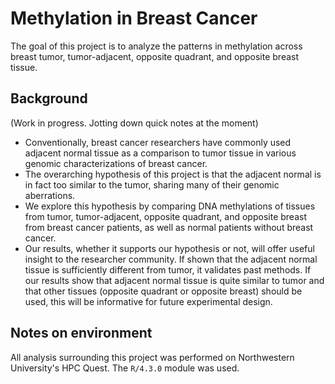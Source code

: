 # Methylation in Breast Cancer 

The goal of this project is to analyze the patterns in methylation across breast tumor, tumor-adjacent, opposite quadrant, and opposite breast tissue.

## Background

(Work in progress. Jotting down quick notes at the moment)

- Conventionally, breast cancer researchers have commonly used adjacent normal tissue as a comparison to tumor tissue in various genomic characterizations of breast cancer.
- The overarching hypothesis of this project is that the adjacent normal is in fact too similar to the tumor, sharing many of their genomic aberrations.
- We explore this hypothesis by comparing DNA methylations of tissues from tumor, tumor-adjacent, opposite quadrant, and opposite breast from breast cancer patients, as well as normal patients without breast cancer.
- Our results, whether it supports our hypothesis or not, will offer useful insight to the researcher community. If shown that the adjacent normal tissue is sufficiently different from tumor, it validates past methods. If our results show that adjacent normal tissue is quite similar to tumor and that other tissues (opposite quadrant or opposite breast) should be used, this will be informative for future experimental design.

## Notes on environment

All analysis surrounding this project was performed on Northwestern University's HPC Quest. The `R/4.3.0` module was used.

